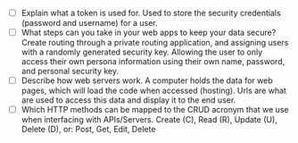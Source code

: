- [ ] Explain what a token is used for.
      Used to store the security credentials (password and username) for a user.
- [ ] What steps can you take in your web apps to keep your data secure?
      Create routing through a private routing application, and assigning users with a randomly generated security key. Allowing the user to only access their own persona information using their own name, password, and personal security key.
- [ ] Describe how web servers work.
      A computer holds the data for web pages, which will load the code when accessed (hosting). Urls are what are used to access this data and display it to the end user.
- [ ] Which HTTP methods can be mapped to the CRUD acronym that we use when interfacing with APIs/Servers.
      Create (C), Read (R), Update (U), Delete (D), or: Post, Get, Edit, Delete
